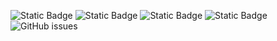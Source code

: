![Static Badge](https://img.shields.io/badge/blacklists-60-000000) ![Static Badge](https://img.shields.io/badge/blacklisted-2986634-cc0000) ![Static Badge](https://img.shields.io/badge/whitelisted-2244-00CC00) ![Static Badge](https://img.shields.io/badge/streaming_blacklist-28107-000000) ![GitHub issues](https://img.shields.io/github/issues/fabriziosalmi/blacklists)

